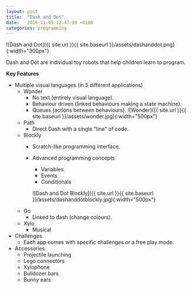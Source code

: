 ```yaml
---
layout: post
title:  "Dash and Dot"
date:   2016-11-09 12:47:00 +0100
categories: programming
---
```


![Dash and Dot]({{ site.url }}{{ site.baseurl }}/assets/dashanddot.png){:width="300px"}

Dash and Dot are individual toy robots that help children learn to program.

**Key Features**

- Multiple visual languages (in 5 different applications)
	- Wonder
		- No text (entirely visual language).
		- Behaviour driven (linked behaviours making a state machine).
		- Queues (actions between behaviours).
		![Wonder]({{ site.url }}{{ site.baseurl }}/assets/wonder.jpg){:width="500px"}
	- Path
		- Direct Dash with a single "line" of code.
	- Blockly
		- Scratch-like programming interface.
		- Advanced programming concepts
			- Variables
			- Events
			- Conditionals

			![Dash and Dot Blockly]({{ site.url }}{{ site.baseurl }}/assets/dashanddotblockly.jpg){:width="500px"}
	- Go
		- Linked to dash (change colours).
	- Xylo
		- Musical
- Challenges
	- Each app comes with specific challenges or a free play mode.
- Accessories
	- Projectile launching
	- Lego connectors
	- Xylophone
	- Bulldozer bars
	- Bunny ears
